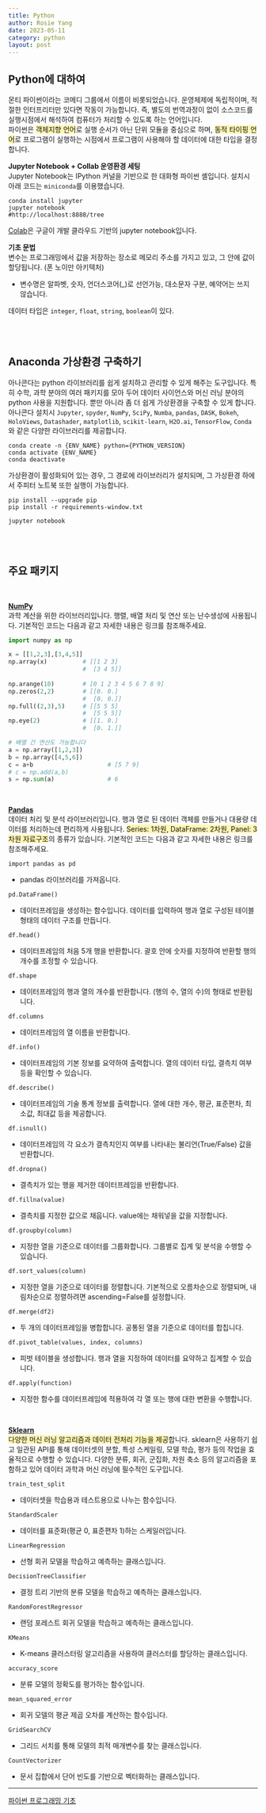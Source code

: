 ```yaml
---
title: Python
author: Rosie Yang
date: 2023-05-11
category: python
layout: post
---
```


## Python에 대하여
몬티 파이썬이라는  코메디 그룹에서 이름이 비롯되었습니다. 운영체제에 독립적이며, 적절한 인터프리터만 있다면 작동이 가능합니다. 즉, 별도의 번역과정이 없이 소스코드를 실행시점에서 해석하여 컴퓨터가 처리할 수 있도록 하는 언어입니다.  
파이썬은 <span style="background-color:#fff5b1">객체지향 언어</span>로 실행 순서가 아닌 단위 모듈을 중심으로 하며, <span style="background-color:#fff5b1">동적 타이핑 언어</span>로 프로그램이 실행하는 시점에서 프로그램이 사용해야 할 데이터에 대한 타입을 결정합니다.  

**Jupyter Notebook + Collab 운영환경 세팅**  
Jupyter Notebook는 IPython 커널을 기반으로 한 대화형 파이썬 셸입니다. 설치시 아래 코드는 ```miniconda```를 이용했습니다.
```shell
conda install jupyter
jupyter notebook
#http://localhost:8888/tree
```
[Colab](https://colab.research.google.com/)은 구글이 개발 클라우드 기반의 jupyter notebook입니다.  

**기초 문법**  
변수는 프로그래밍에서 값을 저장하는 장소로 메모리 주소를 가지고 있고, 그 안에 값이 할당됩니다. (폰 노이만 아키텍처)
+ 변수명은 알파벳, 숫자, 언더스코어(_)로 선언가능, 대소문자 구분, 예약어는 쓰지 않습니다.  

데이터 타입은 ```integer```, ```float```, ```string```, ```boolean```이 있다.  

<br><br>

## Anaconda 가상환경 구축하기
아나콘다는 python 라이브러리를 쉽게 설치하고 관리할 수 있게 해주는 도구입니다. 특히 수학, 과학 분야의 여러 패키지를 모아 두어 데이터 사이언스와 머신 러닝 분야의 python 사용을 지원합니다. 뿐만 아니라 좀 더 쉽게 가상환경을 구축할 수 있게 합니다. 아나콘다 설치시 ```Jupyter```, ```spyder```, ```NumPy```, ```SciPy```, ```Numba```, ```pandas```, ```DASK```, ```Bokeh```, ```HoloViews```, ```Datashader```, ```matplotlib```, ```scikit-learn```, ```H2O.ai```, ```TensorFlow```, ```Conda```와 같은 다양한 라이브러리를 제공합니다.
```shell
conda create -n {ENV_NAME} python={PYTHON_VERSION}
conda activate {ENV_NAME}
conda deactivate
```
가상환경이 활성화되어 있는 경우, 그 경로에 라이브러리가 설치되며, 그 가상환경 하에서 주피터 노트북 또한 실행이 가능합니다.
```shell
pip install --upgrade pip
pip install -r requirements-window.txt

jupyter notebook
```

<br><br>

## 주요 패키지

<br>

**[NumPy](https://numpy.org/doc/stable/user/quickstart.html)**  
과학 계산을 위한 라이브러리입니다. 행렬, 배열 처리 및 연산 또는 난수생성에 사용됩니다. 기본적인 코드는 다음과 같고 자세한 내용은 링크를 참조해주세요.
```python
import numpy as np

x = [[1,2,3],[3,4,5]]
np.array(x)          # [[1 2 3]
                     #  [3 4 5]]
                        
np.arange(10)        # [0 1 2 3 4 5 6 7 8 9]
np.zeros(2,2)        # [[0. 0.]
                     #  [0. 0.]]
np.full((2,3),5)     # [[5 5 5]
                     #  [5 5 5]]                   
np.eye(2)            # [[1. 0.]
                     #  [0. 1.]]

# 배열 간 연산도 가능합니다                        
a = np.array([1,2,3])
b = np.array([4,5,6])
c = a+b                     # [5 7 9]
# c = np.add(a,b)
s = np.sum(a)               # 6
```

<br>

**[Pandas](https://pandas.pydata.org/docs/user_guide/10min.html#min)**  
데이터 처리 및 분석 라이브러리입니다. 행과 열로 된 데이터 객체를 만들거나 대용량 데이터를 처리하는데 편리하게 사용됩니다. <span style="background-color:#fff5b1">Series: 1차원, DataFrame: 2차원, Panel: 3차원 자료구조</span>의 종류가 있습니다. 기본적인 코드는 다음과 같고 자세한 내용은 링크를 참조해주세요.  

```import pandas as pd``` 
+ pandas 라이브러리를 가져옵니다.  

```pd.DataFrame()``` 
+ 데이터프레임을 생성하는 함수입니다. 데이터를 입력하여 행과 열로 구성된 테이블 형태의 데이터 구조를 만듭니다.  

```df.head()``` 
+ 데이터프레임의 처음 5개 행을 반환합니다. 괄호 안에 숫자를 지정하여 반환할 행의 개수를 조정할 수 있습니다.  

```df.shape``` 
+ 데이터프레임의 행과 열의 개수를 반환합니다. (행의 수, 열의 수)의 형태로 반환됩니다.  

```df.columns``` 
+ 데이터프레임의 열 이름을 반환합니다.

```df.info()``` 
+ 데이터프레임의 기본 정보를 요약하여 출력합니다. 열의 데이터 타입, 결측치 여부 등을 확인할 수 있습니다.  

```df.describe()``` 
+ 데이터프레임의 기술 통계 정보를 출력합니다. 열에 대한 개수, 평균, 표준편차, 최소값, 최대값 등을 제공합니다.  

```df.isnull()``` 
+ 데이터프레임의 각 요소가 결측치인지 여부를 나타내는 불리언(True/False) 값을 반환합니다.  

```df.dropna()``` 
+ 결측치가 있는 행을 제거한 데이터프레임을 반환합니다.  

```df.fillna(value)``` 
+ 결측치를 지정한 값으로 채웁니다. value에는 채워넣을 값을 지정합니다.  

```df.groupby(column)``` 
+ 지정한 열을 기준으로 데이터를 그룹화합니다. 그룹별로 집계 및 분석을 수행할 수 있습니다.  

```df.sort_values(column)``` 
+ 지정한 열을 기준으로 데이터를 정렬합니다. 기본적으로 오름차순으로 정렬되며, 내림차순으로 정렬하려면 ascending=False를 설정합니다.  

```df.merge(df2)``` 
+ 두 개의 데이터프레임을 병합합니다. 공통된 열을 기준으로 데이터를 합칩니다.  

```df.pivot_table(values, index, columns)``` 
+ 피벗 테이블을 생성합니다. 행과 열을 지정하여 데이터를 요약하고 집계할 수 있습니다.  

```df.apply(function)``` 
+ 지정한 함수를 데이터프레임에 적용하여 각 열 또는 행에 대한 변환을 수행합니다.  

<br>

**[Sklearn](https://scikit-learn.org/stable/)**  
<span style="background-color:#fff5b1">다양한 머신 러닝 알고리즘과 데이터 전처리 기능을 제공</span>합니다. sklearn은 사용하기 쉽고 일관된 API를 통해 데이터셋의 분할, 특성 스케일링, 모델 학습, 평가 등의 작업을 효율적으로 수행할 수 있습니다. 다양한 분류, 회귀, 군집화, 차원 축소 등의 알고리즘을 포함하고 있어 데이터 과학과 머신 러닝에 필수적인 도구입니다.   

```train_test_split```
+ 데이터셋을 학습용과 테스트용으로 나누는 함수입니다.

```StandardScaler```
+ 데이터를 표준화(평균 0, 표준편차 1)하는 스케일러입니다.

```LinearRegression```
+ 선형 회귀 모델을 학습하고 예측하는 클래스입니다.

```DecisionTreeClassifier```
+ 결정 트리 기반의 분류 모델을 학습하고 예측하는 클래스입니다.

```RandomForestRegressor``` 
+ 랜덤 포레스트 회귀 모델을 학습하고 예측하는 클래스입니다.

```KMeans``` 
+ K-means 클러스터링 알고리즘을 사용하여 클러스터를 할당하는 클래스입니다.

```accuracy_score```
+ 분류 모델의 정확도를 평가하는 함수입니다.

```mean_squared_error```
+ 회귀 모델의 평균 제곱 오차를 계산하는 함수입니다.

```GridSearchCV```
+ 그리드 서치를 통해 모델의 최적 매개변수를 찾는 클래스입니다.

```CountVectorizer```
+ 문서 집합에서 단어 빈도를 기반으로 벡터화하는 클래스입니다.

****

[파이썬 프로그래밍 기초](http://bigdata.dongguk.ac.kr/lectures/Python/_book/)